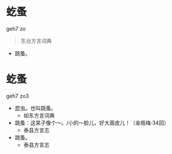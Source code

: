 # 虼蚤
geh7 zo
> 东台方言词典
- 跳蚤。

# 虼蚤
geh7 zo3
+ 昆虫。也叫跳蚤。
  * 如东方言词典
+ 跳蚤：这杲子像个～。/小的～脸儿，好大面皮儿！（金瓶梅·34回）
  * 泰县方言志
+ 跳蚤。
  * 泰县方言志
